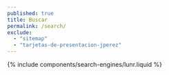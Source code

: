 ```yaml
---
published: true
title: Buscar
permalink: /search/
exclude:
  - "sitemap"
  - "tarjetas-de-presentacion-jperez"
---
```

<div class="container">
  {% include components/search-engines/lunr.liquid %}
</div>
